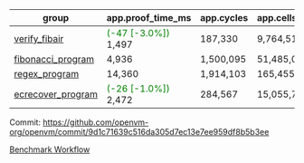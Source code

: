 | group | app.proof_time_ms | app.cycles | app.cells_used | leaf.proof_time_ms | leaf.cycles | leaf.cells_used |
| -- | -- | -- | -- | -- | -- | -- |
| [verify_fibair](https://github.com/openvm-org/openvm/blob/benchmark-results/benchmarks/verify_fibair-9d1c71639c516da305d7ec13e7ee959df8b5b3ee.md) |<span style='color: green'>(-47 [-3.0%])</span> 1,497 |  187,330 |  9,764,510 |- | - | - |
| [fibonacci_program](https://github.com/openvm-org/openvm/blob/benchmark-results/benchmarks/fibonacci-9d1c71639c516da305d7ec13e7ee959df8b5b3ee.md) | 4,936 |  1,500,095 |  51,485,080 | 5,944 |  1,212,836 |  49,912,304 |
| [regex_program](https://github.com/openvm-org/openvm/blob/benchmark-results/benchmarks/regex-9d1c71639c516da305d7ec13e7ee959df8b5b3ee.md) | 14,360 |  1,914,103 |  165,455,373 | 25,934 |  4,443,267 |  219,421,447 |
| [ecrecover_program](https://github.com/openvm-org/openvm/blob/benchmark-results/benchmarks/ecrecover-9d1c71639c516da305d7ec13e7ee959df8b5b3ee.md) |<span style='color: green'>(-26 [-1.0%])</span> 2,472 |  284,567 |  15,055,723 |- | - | - |


Commit: https://github.com/openvm-org/openvm/commit/9d1c71639c516da305d7ec13e7ee959df8b5b3ee

[Benchmark Workflow](https://github.com/openvm-org/openvm/actions/runs/13147897465)
